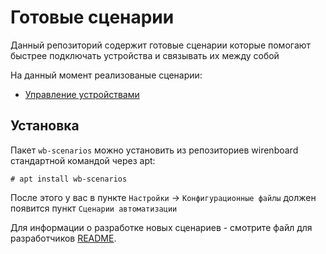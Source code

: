 # Готовые сценарии

Данный репозиторий содержит готовые сценарии которые помогают
быстрее подключать устройства и связывать их между собой

На данный момент реализованые сценарии:

- [Управление устройствами](scenarios/devices-control/README.md)

## Установка

Пакет `wb-scenarios` можно установить из репозиториев wirenboard
стандартной командой через apt:

```terminal
# apt install wb-scenarios
```

После этого у вас в пункте `Настройки` -> `Конфигурационные файлы`
должен появится пункт `Сценарии автоматизации`

Для информации о разработке новых сценариев - смотрите
файл для разработчиков [README](develop/README.md).
